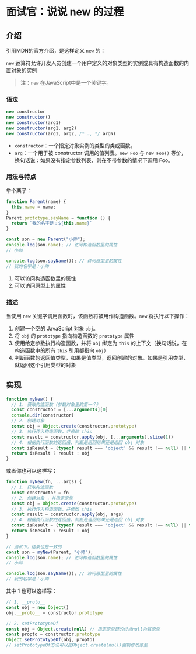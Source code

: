 # 面试官：说说 new 的过程

## 介绍

引用MDN的官方介绍，是这样定义 `new` 的：

`new` 运算符允许开发人员创建一个用户定义的对象类型的实例或具有构造函数的内置对象的实例

> 注：`new` 在JavaScript中是一个关键字。

### 语法

```js
new constructor
new constructor()
new constructor(arg1)
new constructor(arg1, arg2)
new constructor(arg1, arg2, /* …, */ argN)
```

- `constructor`：一个指定对象实例的类型的类或函数。
- `arg`：一个用于被 constructor 调用的值列表。`new Foo` 与 `new Foo()` 等价，换句话说：如果没有指定参数列表，则在不带参数的情况下调用 Foo。

### 用法与特点

举个栗子：

```js
function Parent(name) {
  this.name = name;
}
Parent.prototype.sayName = function () {
  return `我的名字是：${this.name}`
}

const son = new Parent("小帅");
console.log(son.name); // 访问构造函数里的属性
// 小帅

console.log(son.sayName()); // 访问原型里的属性
// 我的名字是：小帅
```

1. 可以访问构造函数里的属性
2. 可以访问原型上的属性

### 描述

当使用 `new` 关键字调用函数时，该函数将被用作构造函数。`new` 将执行以下操作：

1. 创建一个空的 JavaScript 对象 `obj`。
2. 将 `obj` 的 `prototype` 指向构造函数的 `prototype` 属性
3. 使用给定参数执行构造函数，并将 `obj` 绑定为 `this` 的上下文（换句话说，在构造函数中的所有 `this` 引用都指向 `obj`）
4. 判断函数的返回值类型，如果是值类型，返回创建的对象。如果是引用类型，就返回这个引用类型的对象

## 实现

```js
function myNew() {
  // 1. 获取构造函数（参数对象里的第一个）
  const constructor = [...arguments][0]
  console.dir(constructor)
  // 2. 创建对象
  const obj = Object.create(constructor.prototype)
  // 3. 执行传入构造函数，并修改 this
  const result = constructor.apply(obj, [...arguments].slice(1))
  // 4. 根据执行函数的返回值，判断是返回结果还是返回 obj 对象
  const isResult = (typeof result === 'object' && result !== null) || typeof result === "function"
  return isResult ? result : obj
}
```

或者你也可以这样写：

```js
function myNew(fn, ...args) {
  // 1. 获取构造函数
  const constructor = fn
  // 2. 创建对象 ，并指定原型
  const obj = Object.create(constructor.prototype)
  // 3. 执行传入构造函数，并修改 this
  const result = constructor.apply(obj, args)
  // 4. 根据执行函数的返回值，判断是返回结果还是返回 obj 对象
  const isResult = (typeof result === 'object' && result !== null) || typeof result === "function"
  return isResult ? result : obj
}

// 测试下，结果也是一致的
const son = myNew(Parent, "小帅");
console.log(son.name); // 访问构造函数里的属性
// 小帅

console.log(son.sayName()); // 访问原型里的属性
// 我的名字是：小帅
```

其中 1 也可以这样写：

```js
// 1. __proto__
const obj = new Object()
obj.__proto__ = constructor.prototype

// 2. setPrototypeOf
const obj = Object.create(null) // 指定原型链的终点null为其原型
const propto = constructor.prototype
Object.setPrototypeOf(obj, propto) 
// setPrototypeOf方法可以把Object.create(null)强制修改原型
```
